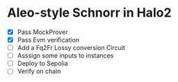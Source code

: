 # Aleo-style Schnorr in Halo2

- [x] Pass MockProver
- [x] Pass Evm verification
- [ ] Add a Fq2Fr Lossy conversion Circuit
- [ ] Asssign some inputs to instances
- [ ] Deploy to Sepolia
- [ ] Verify on chain
